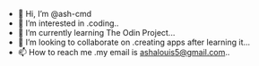 - 👋 Hi, I’m @ash-cmd
- 👀 I’m interested in .coding..
- 🌱 I’m currently learning The Odin Project...
- 💞️ I’m looking to collaborate on .creating apps after learning it...
- 📫 How to reach me .my email is ashalouis5@gmail.com..

<!---
ash-cmd/ash-cmd is a ✨ special ✨ repository because its `README.md` (this file) appears on your GitHub profile.
You can click the Preview link to take a look at your changes.
--->
